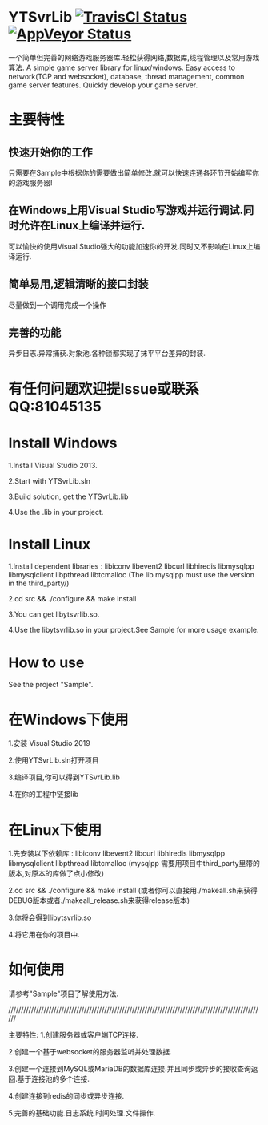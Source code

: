 # YTSvrLib [![TravisCI Status](https://travis-ci.org/sherry0319/YTSvrLib.svg?branch=master)](https://travis-ci.org/sherry0319/YTSvrLib)  [![AppVeyor Status](https://ci.appveyor.com/api/projects/status/github/sherry0319/ytsvrlib?branch=master&svg=true)](https://ci.appveyor.com/project/sherry0319/ytsvrlib)
一个简单但完善的网络游戏服务器库.轻松获得网络,数据库,线程管理以及常用游戏算法.
A simple game server library for linux/windows. Easy access to network(TCP and websocket), database, thread management, common game server features. Quickly develop your game server.

# 主要特性

## 快速开始你的工作
只需要在Sample中根据你的需要做出简单修改.就可以快速连通各环节开始编写你的游戏服务器!

## 在Windows上用Visual Studio写游戏并运行调试.同时允许在Linux上编译并运行.
可以愉快的使用Visual Studio强大的功能加速你的开发.同时又不影响在Linux上编译运行.

## 简单易用,逻辑清晰的接口封装
尽量做到一个调用完成一个操作

## 完善的功能
异步日志.异常捕获.对象池.各种锁都实现了抹平平台差异的封装.

# 有任何问题欢迎提Issue或联系QQ:81045135

# Install Windows
1.Install Visual Studio 2013.

2.Start with YTSvrLib.sln

3.Build solution, get the YTSvrLib.lib

4.Use the .lib in your project.

# Install Linux
1.Install dependent libraries : libiconv libevent2 libcurl libhiredis libmysqlpp libmysqlclient libpthread libtcmalloc (The lib mysqlpp must use the version in the third_party/)

2.cd src && ./configure && make install

3.You can get libytsvrlib.so.

4.Use the libytsvrlib.so in your project.See Sample for more usage example.
# How to use
See the project "Sample".


# 在Windows下使用
1.安装 Visual Studio 2019 

2.使用YTSvrLib.sln打开项目

3.编译项目,你可以得到YTSvrLib.lib

4.在你的工程中链接lib

# 在Linux下使用
1.先安装以下依赖库 : libiconv libevent2 libcurl libhiredis libmysqlpp libmysqlclient libpthread libtcmalloc (mysqlpp 需要用项目中third_party里带的版本,对原本的库做了点小修改)

2.cd src && ./configure && make install (或者你可以直接用./makeall.sh来获得DEBUG版本或者./makeall_release.sh来获得release版本)

3.你将会得到libytsvrlib.so

4.将它用在你的项目中.

# 如何使用
请参考"Sample"项目了解使用方法.

//////////////////////////////////////////////////////////////////////////////////////////////////////

主要特性:
1.创建服务器或客户端TCP连接.

2.创建一个基于websocket的服务器监听并处理数据.

3.创建一个连接到MySQL或MariaDB的数据库连接.并且同步或异步的接收查询返回.基于连接池的多个连接.

4.创建连接到redis的同步或异步连接.

5.完善的基础功能.日志系统.时间处理.文件操作.
